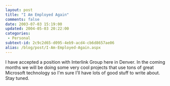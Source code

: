 ```yaml
---
layout: post
title: "I Am Employed Again"
comments: false
date: 2003-07-03 15:19:00
updated: 2004-05-03 20:22:00
categories:
 - Personal
subtext-id: 2c9c2d65-d095-4eb9-acd4-cb6d8657ae06
alias: /blog/post/I-Am-Employed-Again.aspx
---
```



I have accepted a position with Interlink Group here in Denver. In the coming months we will be doing some very cool projects that use tons of great Microsoft technology so I'm sure I'll have lots of good stuff to write about. Stay tuned.
